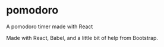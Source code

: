 # pomodoro
A pomodoro timer made with React

Made with React, Babel, and a little bit of help from Bootstrap.
